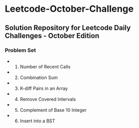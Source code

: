 # Leetcode-October-Challenge

## Solution Repository for Leetcode Daily Challenges - October Edition

### Problem Set

* 01) Number of Recent Calls
* 02) Combination Sum
* 03) K-diff Pairs in an Array
* 04) Remove Covered Intervals
* 05) Complement of Base 10 Integer
* 06) Insert into a BST
